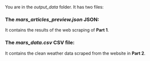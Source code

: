 You are in the *output_data* folder. It has two files:

### The *mars_articles_preview.json* JSON:

It contains the results of the web scraping of **Part 1**.

### The *mars_data.csv* CSV file:

It contains the clean weather data scraped from the website in **Part 2**.